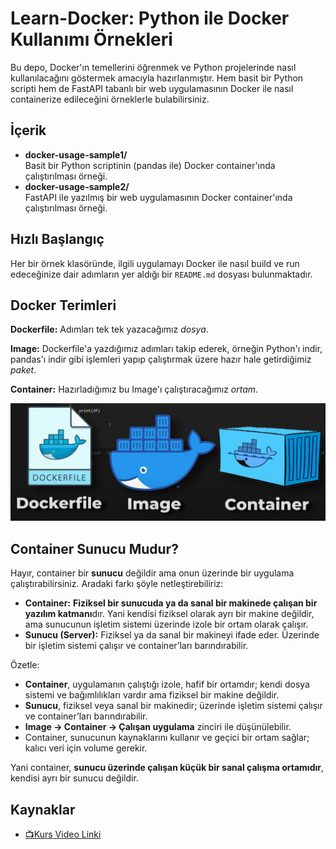 # Learn-Docker: Python ile Docker Kullanımı Örnekleri

Bu depo, Docker'ın temellerini öğrenmek ve Python projelerinde nasıl kullanılacağını göstermek amacıyla hazırlanmıştır. Hem basit bir Python scripti hem de FastAPI tabanlı bir web uygulamasının Docker ile nasıl containerize edileceğini örneklerle bulabilirsiniz.

## İçerik

- **docker-usage-sample1/**  
  Basit bir Python scriptinin (pandas ile) Docker container'ında çalıştırılması örneği.
- **docker-usage-sample2/**  
  FastAPI ile yazılmış bir web uygulamasının Docker container'ında çalıştırılması örneği.

## Hızlı Başlangıç

Her bir örnek klasöründe, ilgili uygulamayı Docker ile nasıl build ve run edeceğinize dair adımların yer aldığı bir `README.md` dosyası bulunmaktadır.

## Docker Terimleri

**Dockerfile:** Adımları tek tek yazacağımız *dosya*.

**Image:** Dockerfile'a yazdığımız adımları takip ederek, örneğin Python'ı indir, pandas'ı indir gibi işlemleri yapıp çalıştırmak üzere hazır hale getirdiğimiz *paket*.

**Container:** Hazırladığımız bu Image'ı çalıştıracağımız *ortam*.

![Docker](docker.png)

## Container Sunucu Mudur?

Hayır, container bir **sunucu** değildir ama onun üzerinde bir uygulama çalıştırabilirsiniz. Aradaki farkı şöyle netleştirebiliriz:

* **Container:** **Fiziksel bir sunucuda ya da sanal bir makinede çalışan bir yazılım katmanı**dır. Yani kendisi fiziksel olarak ayrı bir makine değildir, ama sunucunun işletim sistemi üzerinde izole bir ortam olarak çalışır.
* **Sunucu (Server):** Fiziksel ya da sanal bir makineyi ifade eder. Üzerinde bir işletim sistemi çalışır ve container’ları barındırabilir.

Özetle:

* **Container**, uygulamanın çalıştığı izole, hafif bir ortamdır; kendi dosya sistemi ve bağımlılıkları vardır ama fiziksel bir makine değildir.
* **Sunucu**, fiziksel veya sanal bir makinedir; üzerinde işletim sistemi çalışır ve container’ları barındırabilir.
* **Image → Container → Çalışan uygulama** zinciri ile düşünülebilir.
* Container, sunucunun kaynaklarını kullanır ve geçici bir ortam sağlar; kalıcı veri için volume gerekir.

Yani container, **sunucu üzerinde çalışan küçük bir sanal çalışma ortamıdır**, kendisi ayrı bir sunucu değildir.

## Kaynaklar

- [📺Kurs Video Linki](https://www.youtube.com/watch?v=ISdxKNCftKs)
